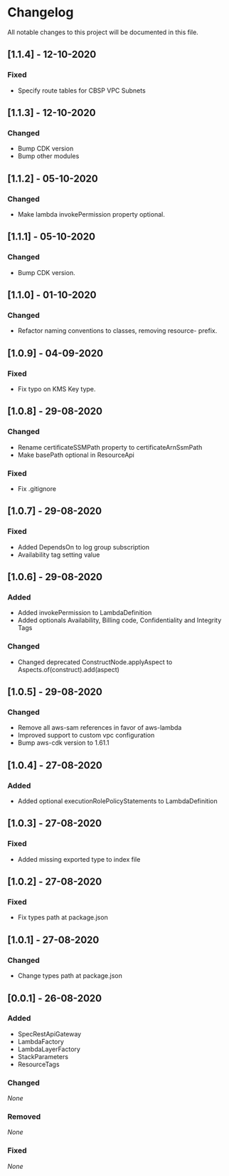 # Changelog

All notable changes to this project will be documented in this file.

## [1.1.4] - 12-10-2020

### Fixed
- Specify route tables for CBSP VPC Subnets

## [1.1.3] - 12-10-2020

### Changed
- Bump CDK version
- Bump other modules

## [1.1.2] - 05-10-2020

### Changed
- Make lambda invokePermission property optional.

## [1.1.1] - 05-10-2020

### Changed
- Bump CDK version.

## [1.1.0] - 01-10-2020

### Changed
- Refactor naming conventions to classes, removing resource- prefix.

## [1.0.9] - 04-09-2020

### Fixed
- Fix typo on KMS Key type.

## [1.0.8] - 29-08-2020

### Changed
- Rename certificateSSMPath property to certificateArnSsmPath
- Make basePath optional in ResourceApi

### Fixed
- Fix .gitignore

## [1.0.7] - 29-08-2020

### Fixed
- Added DependsOn to log group subscription
- Availability tag setting value

## [1.0.6] - 29-08-2020

### Added
- Added invokePermission to LambdaDefinition
- Added optionals Availability, Billing code, Confidentiality and Integrity Tags

### Changed
- Changed deprecated ConstructNode.applyAspect to Aspects.of(construct).add(aspect)

## [1.0.5] - 29-08-2020

### Changed
- Remove all aws-sam references in favor of aws-lambda
- Improved support to custom vpc configuration
- Bump aws-cdk version to 1.61.1

## [1.0.4] - 27-08-2020

### Added
- Added optional executionRolePolicyStatements to LambdaDefinition

## [1.0.3] - 27-08-2020

### Fixed
- Added missing exported type to index file

## [1.0.2] - 27-08-2020

### Fixed
- Fix types path at package.json

## [1.0.1] - 27-08-2020

### Changed
- Change types path at package.json

## [0.0.1] - 26-08-2020

### Added
* SpecRestApiGateway
* LambdaFactory
* LambdaLayerFactory
* StackParameters
* ResourceTags

### Changed
*None*

### Removed
*None*

### Fixed
*None*

